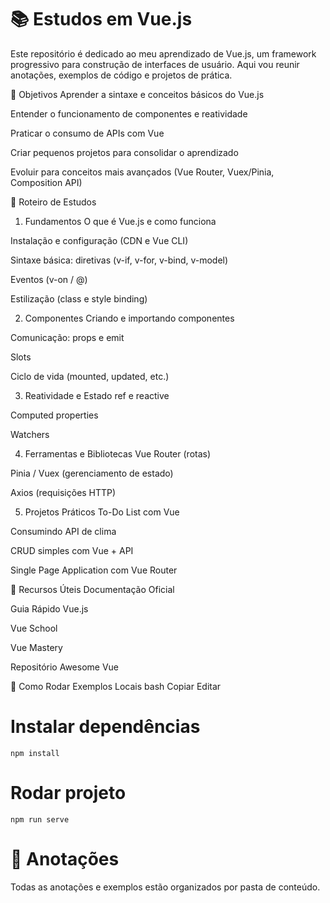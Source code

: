 # 📚 Estudos em Vue.js
Este repositório é dedicado ao meu aprendizado de Vue.js, um framework progressivo para construção de interfaces de usuário.
Aqui vou reunir anotações, exemplos de código e projetos de prática.

🎯 Objetivos
Aprender a sintaxe e conceitos básicos do Vue.js

Entender o funcionamento de componentes e reatividade

Praticar o consumo de APIs com Vue

Criar pequenos projetos para consolidar o aprendizado

Evoluir para conceitos mais avançados (Vue Router, Vuex/Pinia, Composition API)

📅 Roteiro de Estudos
1. Fundamentos
O que é Vue.js e como funciona

Instalação e configuração (CDN e Vue CLI)

Sintaxe básica: diretivas (v-if, v-for, v-bind, v-model)

Eventos (v-on / @)

Estilização (class e style binding)

2. Componentes
Criando e importando componentes

Comunicação: props e emit

Slots

Ciclo de vida (mounted, updated, etc.)

3. Reatividade e Estado
ref e reactive

Computed properties

Watchers

4. Ferramentas e Bibliotecas
Vue Router (rotas)

Pinia / Vuex (gerenciamento de estado)

Axios (requisições HTTP)

5. Projetos Práticos
To-Do List com Vue

Consumindo API de clima

CRUD simples com Vue + API

Single Page Application com Vue Router

📌 Recursos Úteis
Documentação Oficial

Guia Rápido Vue.js

Vue School

Vue Mastery

Repositório Awesome Vue

🚀 Como Rodar Exemplos Locais
bash
Copiar
Editar

# Instalar dependências
```
npm install
```

# Rodar projeto
```
npm run serve
```

📝 Anotações
===
Todas as anotações e exemplos estão organizados por pasta de conteúdo.